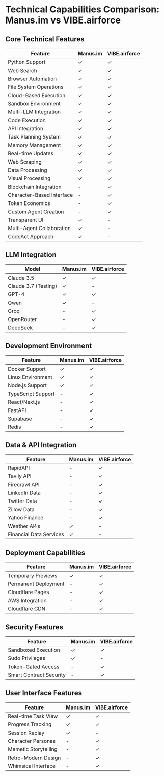 # Technical Capabilities Comparison: Manus.im vs VIBE.airforce

## Core Technical Features

| Feature | Manus.im | VIBE.airforce |
|---------|----------|---------------|
| Python Support | ✓ | ✓ |
| Web Search | ✓ | ✓ |
| Browser Automation | ✓ | ✓ |
| File System Operations | ✓ | ✓ |
| Cloud-Based Execution | ✓ | ✓ |
| Sandbox Environment | ✓ | ✓ |
| Multi-LLM Integration | ✓ | ✓ |
| Code Execution | ✓ | ✓ |
| API Integration | ✓ | ✓ |
| Task Planning System | ✓ | ✓ |
| Memory Management | ✓ | ✓ |
| Real-time Updates | ✓ | ✓ |
| Web Scraping | ✓ | ✓ |
| Data Processing | ✓ | ✓ |
| Visual Processing | ✓ | ✓ |
| Blockchain Integration | - | ✓ |
| Character-Based Interface | - | ✓ |
| Token Economics | - | ✓ |
| Custom Agent Creation | - | ✓ |
| Transparent UI | ✓ | - |
| Multi-Agent Collaboration | ✓ | - |
| CodeAct Approach | ✓ | - |

## LLM Integration

| Model | Manus.im | VIBE.airforce |
|-------|----------|---------------|
| Claude 3.5 | ✓ | ✓ |
| Claude 3.7 (Testing) | ✓ | - |
| GPT-4 | ✓ | ✓ |
| Qwen | ✓ | - |
| Groq | - | ✓ |
| OpenRouter | - | ✓ |
| DeepSeek | - | ✓ |

## Development Environment

| Feature | Manus.im | VIBE.airforce |
|---------|----------|---------------|
| Docker Support | ✓ | ✓ |
| Linux Environment | ✓ | ✓ |
| Node.js Support | ✓ | ✓ |
| TypeScript Support | - | ✓ |
| React/Next.js | - | ✓ |
| FastAPI | - | ✓ |
| Supabase | - | ✓ |
| Redis | - | ✓ |

## Data & API Integration

| Feature | Manus.im | VIBE.airforce |
|---------|----------|---------------|
| RapidAPI | - | ✓ |
| Tavily API | - | ✓ |
| Firecrawl API | - | ✓ |
| LinkedIn Data | - | ✓ |
| Twitter Data | - | ✓ |
| Zillow Data | - | ✓ |
| Yahoo Finance | - | ✓ |
| Weather APIs | ✓ | - |
| Financial Data Services | ✓ | - |

## Deployment Capabilities

| Feature | Manus.im | VIBE.airforce |
|---------|----------|---------------|
| Temporary Previews | ✓ | ✓ |
| Permanent Deployment | - | ✓ |
| Cloudflare Pages | - | ✓ |
| AWS Integration | - | ✓ |
| Cloudflare CDN | - | ✓ |

## Security Features

| Feature | Manus.im | VIBE.airforce |
|---------|----------|---------------|
| Sandboxed Execution | ✓ | ✓ |
| Sudo Privileges | ✓ | - |
| Token-Gated Access | - | ✓ |
| Smart Contract Security | - | ✓ |

## User Interface Features

| Feature | Manus.im | VIBE.airforce |
|---------|----------|---------------|
| Real-time Task View | ✓ | ✓ |
| Progress Tracking | ✓ | ✓ |
| Session Replay | ✓ | - |
| Character Personas | - | ✓ |
| Memetic Storytelling | - | ✓ |
| Retro-Modern Design | - | ✓ |
| Whimsical Interface | - | ✓ | 